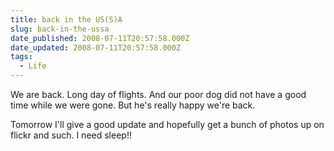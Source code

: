 ```yaml
---
title: back in the US(S)A
slug: back-in-the-ussa
date_published: 2008-07-11T20:57:58.000Z
date_updated: 2008-07-11T20:57:58.000Z
tags:
  - Life
---
```


We are back. Long day of flights. And our poor dog did not have a good time while we were gone. But he's really happy we're back.

Tomorrow I'll give a good update and hopefully get a bunch of photos up on flickr and such. I need sleep!!
